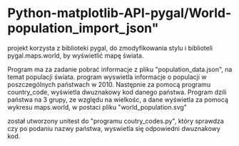 # Python-matplotlib-API-pygal/World-population_import_json"

projekt korzysta z biblioteki pygal, do zmodyfikowania stylu i biblioteli pygal.maps.world, by wyświetlić mapę świata.

Program ma za zadanie pobrać informacje z pliku "population_data.json", na temat populacji świata.
program wyswietla informacje o populacji w poszczególnych państwach w 2010.
Następnie za pomocą programu country_code, wyświetla dwuznakowy kod danego państwa.
Program dzili państwa na 3 grupy, ze względu na wielkośc, a dane wyświetla za pomocą wykresu maps.world, w postaci pliku "world_population.svg"

został utworzony unitest do "programu coutry_codes.py", który sprawdza czy po podaniu nazwy państwa, wyswietla się odpowiedni dwuznakowy kod.
